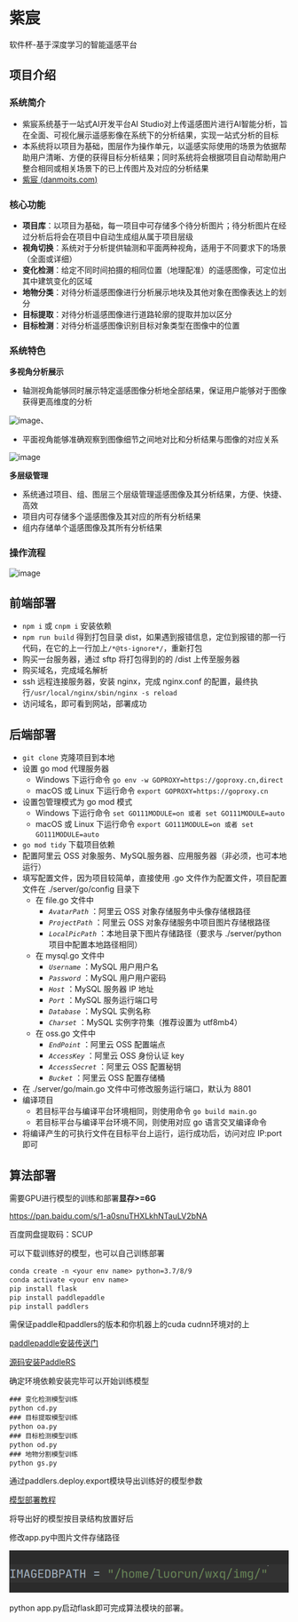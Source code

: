 # 紫宸
软件杯-基于深度学习的智能遥感平台

## 项目介绍
### 系统简介
* 紫宸系统基于一站式AI开发平台AI Studio对上传遥感图片进行AI智能分析，旨在全面、可视化展示遥感影像在系统下的分析结果，实现一站式分析的目标
* 本系统将以项目为基础，图层作为操作单元，以遥感实际使用的场景为依据帮助用户清晰、方便的获得目标分析结果；同时系统将会根据项目自动帮助用户整合相同或相关场景下的已上传图片及对应的分析结果
* [紫宸 (danmoits.com)](http://zichen.danmoits.com/home)
### 核心功能
* **项目库**：以项目为基础，每一项目中可存储多个待分析图片；待分析图片在经过分析后将会在项目中自动生成组从属于项目层级
* **视角切换**：系统对于分析提供轴测和平面两种视角，适用于不同要求下的场景（全面或详细）
* **变化检测**：给定不同时间拍摄的相同位置（地理配准）的遥感图像，可定位出其中建筑变化的区域
* **地物分类**：对待分析遥感图像进行分析展示地块及其他对象在图像表达上的划分
* **目标提取**：对待分析遥感图像进行道路轮廓的提取并加以区分
* **目标检测**：对待分析遥感图像识别目标对象类型在图像中的位置
### 系统特色
**多视角分析展示**
* 轴测视角能够同时展示特定遥感图像分析地全部结果，保证用户能够对于图像获得更高维度的分析

![image](https://user-images.githubusercontent.com/95271394/177767219-60b9b491-66fe-4401-b335-f1aa89223dc4.png)、

* 平面视角能够准确观察到图像细节之间地对比和分析结果与图像的对应关系

![image](https://user-images.githubusercontent.com/95271394/177767825-57e9de75-00e8-453d-9de7-3ba2f93c0707.png)

**多层级管理**
* 系统通过项目、组、图层三个层级管理遥感图像及其分析结果，方便、快捷、高效
* 项目内可存储多个遥感图像及其对应的所有分析结果
* 组内存储单个遥感图像及其所有分析结果
### 操作流程
![image](https://user-images.githubusercontent.com/95271394/177767926-e8d32ee8-aa67-400d-afdc-66d9f42808db.png)
## 前端部署

- `npm i` 或 `cnpm i` 安装依赖
- `npm run build` 得到打包目录 dist，如果遇到报错信息，定位到报错的那一行代码，在它的上一行加上`/*@ts-ignore*/`，重新打包
- 购买一台服务器，通过 sftp 将打包得到的的 /dist 上传至服务器
- 购买域名，完成域名解析
- ssh 远程连接服务器，安装 nginx，完成 nginx.conf 的配置，最终执行`/usr/local/nginx/sbin/nginx -s reload`
- 访问域名，即可看到网站，部署成功

## 后端部署

- `git clone` 克隆项目到本地
- 设置 go mod 代理服务器
  - Windows 下运行命令 `go env -w GOPROXY=https://goproxy.cn,direct`
  - macOS 或 Linux 下运行命令 `export GOPROXY=https://goproxy.cn`
- 设置包管理模式为 go mod 模式
  - Windows 下运行命令 `set GO111MODULE=on 或者 set GO111MODULE=auto`
  - macOS 或 Linux 下运行命令 `export GO111MODULE=on 或者 set GO111MODULE=auto`
- `go mod tidy` 下载项目依赖
- 配置阿里云 OSS 对象服务、MySQL服务器、应用服务器（非必须，也可本地运行）
- 填写配置文件，因为项目较简单，直接使用 .go 文件作为配置文件，项目配置文件在 ./server/go/config 目录下
  - 在 file.go 文件中
    - *`AvatarPath`* ：阿里云 OSS 对象存储服务中头像存储根路径
    - *`ProjectPath`* ：阿里云 OSS 对象存储服务中项目图片存储根路径
    - *`LocalPicPath`* ：本地目录下图片存储路径（要求与 ./server/python 项目中配置本地路径相同）
  - 在 mysql.go 文件中
    - *`Username`* ：MySQL 用户用户名
    - *`Password`* ：MySQL 用户用户密码
    - *`Host`* ：MySQL 服务器 IP 地址
    - *`Port`* ：MySQL 服务运行端口号
    - *`Database`* ：MySQL 实例名称
    - *`Charset`* ：MySQL 实例字符集（推荐设置为 utf8mb4）
  - 在 oss.go 文件中
    - *`EndPoint`* ：阿里云 OSS 配置端点
    - *`AccessKey`* ：阿里云 OSS 身份认证 key
    - *`AccessSecret`* ：阿里云 OSS 配置秘钥
    - *`Bucket`* ：阿里云 OSS 配置存储桶
- 在 ./server/go/main.go 文件中可修改服务运行端口，默认为 8801
- 编译项目
  - 若目标平台与编译平台环境相同，则使用命令 `go build main.go`
  - 若目标平台与编译平台环境不同，则使用对应 go 语言交叉编译命令
- 将编译产生的可执行文件在目标平台上运行，运行成功后，访问对应 IP:port 即可

## 算法部署

需要GPU进行模型的训练和部署**显存>=6G**

https://pan.baidu.com/s/1-a0snuTHXLkhNTauLV2bNA

百度网盘提取码：SCUP 

可以下载训练好的模型，也可以自己训练部署

```
conda create -n <your env name> python=3.7/8/9
conda activate <your env name>
pip install flask
pip install paddlepaddle
pip install paddlers
```

需保证paddle和paddlers的版本和你机器上的cuda cudnn环境对的上

[paddlepaddle安装传送门](https://www.paddlepaddle.org.cn/install/quick?docurl=/documentation/docs/zh/develop/install/pip/linux-pip.html)

[源码安装PaddleRS](https://github.com/PaddleCV-SIG/PaddleRS)

确定环境依赖安装完毕可以开始训练模型

```shell
### 变化检测模型训练
python cd.py
### 目标提取模型训练
python oa.py
### 目标检测模型训练
python od.py
### 地物分割模型训练
python gs.py
```

通过paddlers.deploy.export模块导出训练好的模型参数

[模型部署教程](https://github.com/PaddleCV-SIG/PaddleRS/tree/develop/deploy)

将导出好的模型按目录结构放置好后

修改app.py中图片文件存储路径

![image-20220707212519664](README.assets/image-20220707212519664.png)

python app.py启动flask即可完成算法模块的部署。
